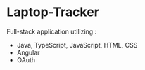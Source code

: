 # Laptop-Tracker
Full-stack application utilizing :
- Java, TypeScript, JavaScript, HTML, CSS
- Angular
- OAuth
